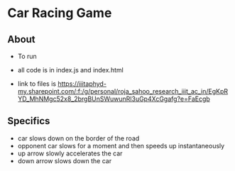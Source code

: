 # Car Racing Game
## About
- To run <parcel index.html>
- all code is in index.js and index.html

- link to files is https://iiitaphyd-my.sharepoint.com/:f:/g/personal/roja_sahoo_research_iiit_ac_in/EgKpRYD_MhNMgc52x8_2brgBUnSWuwunRl3uGp4XcGgafg?e=FaEcgb

## Specifics
- car slows down on the border of the road
- opponent car slows for a moment and then speeds up instantaneously 
- up arrow slowly accelerates the car
- down arrow slows down the car
